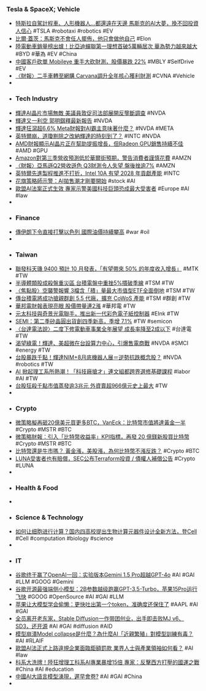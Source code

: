 ### Tesla & SpaceX; Vehicle
- [特斯拉自駕計程車、人形機器人...都還遠在天邊 馬斯克的AI大夢，挽不回投資人信心](https://www.wealth.com.tw/articles/98e14e5b-176f-4109-970b-c77297621235) #TSLA #robotaxi #robotics #EV
- [比爾·蓋茨：馬斯克不會任人擺佈，他只會做他自己](https://hao.cnyes.com/post/101449) #Elon
- [陸電動車銷量榜出爐！比亞迪蟬聯第一理想首破5萬輛居次 華為勢力越來越大](https://news.cnyes.com/news/id/5660528) #BYD #華為 #EV #China
- [中國客戶砍單 Mobileye 重手大砍財測，股價暴跌 22%](https://finance.technews.tw/2024/08/02/mobileye-releases-second-quarter-2024-results/) #MBLY #SelfDrive #EV
- [〈財報〉二手車轉至網購 Carvana調升全年核心獲利財測](https://news.cnyes.com/news/id/5660095) #CVNA #Vehicle
-
- ### Tech Industry
- [輝達AI晶片市場無敵 美議員敦促司法部展開反壟斷調查](https://news.cnyes.com/news/id/5660619) #NVDA
- [輝達又一利空 郭明錤釋最新報告](https://news.cnyes.com/news/id/5660834) #NVDA
- [輝達狂瀉超6.6% Meta財報對AI霸主意味著什麼？](https://news.cnyes.com/news/id/5660415) #NVDA #META
- [英特爾崩，道瓊剔除之改納輝達的時刻到了？](https://finance.technews.tw/2024/08/02/is-it-possible-for-djia-to-be-included-in-nvidia/) #INTC #NVDA
- [AMD財報顯示AI晶片正在幫助提振增長，但Radeon GPU銷售持續不佳](https://www.techbang.com/posts/117244-amds-earnings-report-shows-that-ai-chips-are-helping-to-boost) #AMD #GPU
- [Amazon對第三季營收預測低於華爾街預期，警告消費者謹慎花費](https://uanalyze.com.tw/articles/329015844) #AMZN
- [〈財報〉亞馬遜Q2營收遜色 Q3財測令人失望 盤後挫逾7%](https://news.cnyes.com/news/id/5660425) #AMZN
- [英特爾先進製程推進不打折，Intel 10A 有望 2028 年貢獻產能](https://technews.tw/2024/08/02/intel-10a-is-expected-to-contribute-production-capacity-in-2028/) #INTC
- [花旗策略師示警：AI拋售潮才剛要開始](https://tw.news.yahoo.com/花旗策略師示警-ai拋售潮才剛要開始-090846706.html) #stock #AI
- [歐盟AI法案正式生效 專家示警美國科技巨頭恐成最大受害者](https://tw.news.yahoo.com/歐盟ai法案正式生效-專家示警美國科技巨頭恐成最大受害者-022332911.html) #Europe #AI #law
-
- ### Finance
- [傳伊朗下令直接打擊以色列 國際油價持續攀高](https://news.cnyes.com/news/id/5659366) #war #oil
-
- ### Taiwan
- [聯發科天璣 9400 預計 10 月發表，「有望帶來 50% 的年度收入增長」](https://technews.tw/2024/08/02/dimensity-9400-scheduled-to-launch-in-october/) #MTK #TW
- [半導體類股成殺盤重災區 台積電盤中重挫5%摜破季線](https://news.cnyes.com/news/id/5660946) #TSM #TW
- [〈焦點股〉空襲警報響 3檔含「積」量最大市值型ETF全面倒地](https://news.cnyes.com/news/id/5660941) #TSM #TW
- [傳台積電將成功搶親群創 5.5 代廠，擴充 CoWoS 產能](https://technews.tw/2024/08/02/rumors-say-tsmc-got-innolux-factory/) #TSM #群創 #TW
- [華邦電財報表現亮眼 股價帶量連2漲](https://www.taiwanhot.net/news/1076110/華邦電財報表現亮眼++股價帶量連2漲) #華邦電 #TW
- [元太科技與奇景光電聯手，推出新一代彩色電子紙控制器](https://statementdog.com/news/8304) #EInk #TW
- [SEMI：第二季矽晶圓出貨創四季新高，季增 7.1%](https://technews.tw/2024/08/02/semi-silicon-wafer-shipments-in-the-second-quarter/) #TW #semicon
- [〈台達電法說〉二度下修電動車事業全年展望 成長率降至2成以下](https://news.cnyes.com/news/id/5660180) #台達電 #TW
- [渴望綠電！輝達、美超微在台設算力中心，引爆售電商戰](https://www.gvm.com.tw/article/114760) #NVDA #SMCI #energy #TW
- [台股暴跌千點！輝達NIM+8月底機器人展＝逆勢抗跌概念股？](https://news.cnyes.com/news/id/5661231) #NVDA #robotics #TW
- [AI 掀起理工系所熱潮！「科技廠搶才」連文組都跨界選修基礎課程](https://technews.tw/2024/08/02/martech-talent/) #labor #AI #TW
- [台股狂殺千點市值蒸發逾3兆元 外資賣超966億元史上最大](https://news.cnyes.com/news/id/5661485) #TW
-
- ### Crypto
- [微策略擬再砸20億美元買更多BTC，VanEck：比特幣市值將達黃金一半](https://www.blocktempo.com/microstrategy-reports-q2-loss/) #Crypto #MSTR #BTC
- [微策略財報：引入「比特幣收益率」KPI指標，再發 20 億鎂新股買比特幣](https://abmedia.io/microstrategy-2024q2-financial-report) #Crypto #MSTR #BTC
- [比特幣還是牛市嗎？ 黃金漲，美股漲，為何比特幣不漲反跌？](https://blockcast.it/2024/08/02/madman-column-2024-aug-2/) #Crypto #BTC
- [LUNA受害者也有賠償，SEC公布Terraform投資 / 債權人補償公告](https://www.blocktempo.com/sec-answers-how-investors-and-creditors-victims-of-terraform-labs-fraud-can-get-compensation/) #Crypto #LUNA
-
- ### Health & Food
-
- ### Science & Technology
- [如何让细胞进行计算？国内四高校提出生物计算元器件设计全新方法，登Cell](https://www.jiqizhixin.com/articles/2024-08-01-9) #Cell #computation #biology #science
-
- ### IT
- [谷歌终于赢了OpenAI一回：实验版本Gemini 1.5 Pro超越GPT-4o](https://www.jiqizhixin.com/articles/2024-08-02-5) #AI #GAI #LLM #GOOG #Gemini
- [谷歌开源最强端侧小模型：2B参数越级跑赢GPT-3.5-Turbo，苹果15Pro运行飞快](https://www.jiqizhixin.com/articles/2024-08-01-7) #GOOG #OpenSource #AI #GAI #LLM
- [苹果让大模型学会偷懒：更快吐出第一个token，准确度还保住了](https://www.jiqizhixin.com/articles/2024-08-02-3) #AAPL #AI #GAI
- [全员离开老东家，Stable Diffusion一作带团创业，出手即击败MJ v6、SD3，还开源](https://www.jiqizhixin.com/articles/2024-08-02-7) #AI #GAI #diffusion #AID
- [模型崩潰Model collapse是什麼？為什麼AI「近親繁殖」對模型訓練有毒？](https://www.bnext.com.tw/article/79978/ai-model-collapse) #AI #RLAIF
- [歐盟AI法正式上路違規企業面臨鉅額罰款 業界人士與產業領袖如何看？](https://news.cnyes.com/news/id/5660943) #AI #law
- [科系大洗牌！陸狂增理工科系AI專業暴增15倍 專家：反擊西方打壓的國運之戰](https://news.cnyes.com/news/id/5658820) #China #AI #education
- [中國AI大語言模型湧現，遲早會卷?](https://zh.cn.nikkei.com/columnviewpoint/column/56304-2024-08-02-05-00-10.html) #AI #GAI #China
-